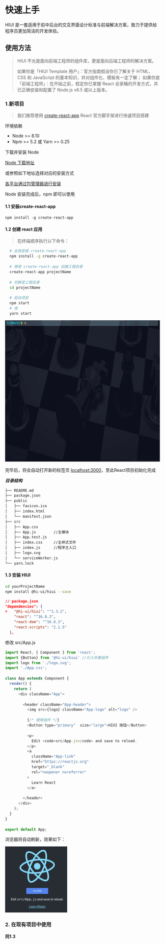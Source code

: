 # 快速上手

HIUI 是一套适用于前中后台的交互界面设计标准与前端解决方案，致力于提供给程序员更加简洁的开发体验。

## 使用方法

> HIUI 不光是面向前端工程师的组件库，更是面向后端工程师的解决方案。
>
> 如果你是「HIUI Template 用户」：官方指南假设你已了解关于 HTML、CSS 和 JavaScript 的基本知识，并对组件化、模板有一定了解；
> 如果你是「前端工程师」：在开始之前，假定你已掌握 React 全家桶的开发方式，并已正确安装和配置了 Node.js v6.5 或以上版本。

### 1.新项目

> 我们推荐使用 [create-react-app](https://www.npmjs.com/package/create-react-app) React 官方脚手架进行快速项目搭建

环境依赖

- Node >= 8.10
- Npm >= 5.2  或 Yarn >= 0.25

下载并安装 Node

[Node 下载地址](https://nodejs.org/zh-cn/download/)

或参照如下地址选择对应的安装方式

[各平台通过包管理器进行安装](https://nodejs.org/zh-cn/download/package-manager/)

Node 安装完成后，npm 即可以使用

#### 1.1 安装create-react-app

```shell
npm install -g create-react-app
```

#### 1.2 创建 react 应用

> 在终端顺序执行以下命令：

```bash
  # 全局安装 create-react-app
  npm install -g create-react-app

  # 使用 create-react-app 创建工程目录
  create-react-app projectName

  # 切换至工程目录
  cd projectName

  # 启动项目
  npm start 
  # 或
  yarn start
```

![](./static/img/docs/create-react-app.gif)

完毕后，将会自动打开新的标签页 [localhost:3000](localhost:3000)，至此React项目初始化完成

***目录结构***

```html
├── README.md
├── package.json
├── public
│   ├── favicon.ico
│   ├── index.html
│   └── manifest.json
├── src
│   ├── App.css
│   ├── App.js        //主模块
│   ├── App.test.js
│   ├── index.css     //主样式文件
│   ├── index.js      //程序主入口
│   ├── logo.svg
│   └── serviceWorker.js
└── yarn.lock
```

#### 1.3 安装 HIUI

```sh
cd yourProjectName
npm install @hi-ui/hiui --save
```

```json
// package.json  
"dependencies": {
+   "@hi-ui/hiui": "^1.3.2",
    "react": "^16.8.3",
    "react-dom": "^16.8.3",
    "react-scripts": "2.1.5"
  },
```

修改 src/App.js

```javascript
import React, { Component } from 'react';
import {Button} from '@hi-ui/hiui' //引入所需组件
import logo from './logo.svg';
import './App.css';

class App extends Component {
  render() {
    return (
      <div className="App">
      
        <header className="App-header">
          <img src={logo} className="App-logo" alt="logo" />
        
          {/* 使用组件 */}
          <Button type="primary"  size="large">HIUI 按钮</Button>

          <p>
            Edit <code>src/App.js</code> and save to reload.
          </p>
          <a
            className="App-link"
            href="https://reactjs.org"
            target="_blank"
            rel="noopener noreferrer"
          >
            Learn React
          </a>
          
        </header>
      </div>
    );
  }
}

export default App;
```

浏览器将自动刷新，效果如下：

<img src="./static/img/docs/effect.jpg" width="40%"/>

### 2. 在现有项目中使用

**同1.3**

